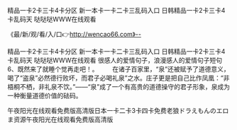 精品一卡2卡三卡4卡分区
新一本卡一卡二卡三乱码入口
日韩精品一卡2卡三卡4卡乱码天
哒哒哒WWW在线观看


《最/新/观/看/入/口👉http://wencao66.com》--

精品一卡2卡三卡4卡分区
新一本卡一卡二卡三乱码入口
日韩精品一卡2卡三卡4卡乱码天
哒哒哒WWW在线观看
	很感人的爱情句子，浪漫感人的爱情句子短句	6、既然来了就睡个觉再走吧！。
　　在诸子百家里，“泉”还被赋予了道德意义，喝了“盗泉”必然德行败坏，而君子必喝礼泉”之水。庄子更是把自己比作凤凰：“非梧桐不栖，非礼泉不饮。”——“泉”成了一个有高贵的道德操守的君子形象，泉成为一种衡量道德价值的砝码。





午夜阳光在线观看免费版高清版日本一卡二卡3卡四卡免费老狼ドラえもんのエロま资源午夜阳光在线观看免费版高清版
